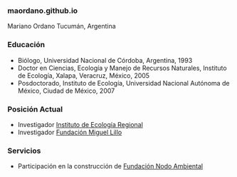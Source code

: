 ### maordano.github.io

Mariano Ordano
Tucumán, Argentina

### Educación
- Biólogo, Universidad Nacional de Córdoba, Argentina, 1993
- Doctor en Ciencias, Ecología y Manejo de Recursos Naturales, Instituto de Ecología, Xalapa, Veracruz, México, 2005
- Posdoctorado, Instituto de Ecología, Universidad Nacional Autónoma de México, Ciudad de México, 2007

### Posición Actual
- Investigador [Instituto de Ecología Regional](https://ier.conicet.gov.ar/)
- Investigador [Fundación Miguel Lillo](https://www.lillo.org.ar/) 

### Servicios
- Participación en la construcción de [Fundación Nodo Ambiental](https://nodoambiental.org) 

